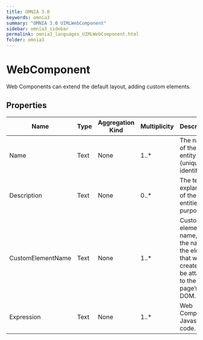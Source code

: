 ```yaml
---
title: OMNIA 3.0
keywords: omnia3
summary: "OMNIA 3.0 UIMLWebComponent"
sidebar: omnia3_sidebar
permalink: omnia3_languages_UIMLWebComponent.html
folder: omnia3
---
```


# WebComponent
Web Components can extend the default layout, adding custom elements.
## Properties

| Name | Type | Aggregation Kind | Multiplicity | Description |
| --------- | --------- | --------- | --------- | --------- |
| Name | Text | None | 1..* | The name of the entity (unique identifier). |
| Description | Text | None | 0..* | The textual explanation of the entities’ purpose. |
| CustomElementName | Text | None | 1..* | Custom element name, or the name of the element that will be created to be attached to the page’s DOM. |
| Expression | Text | None | 1..* | Web Component Javascript code. |

